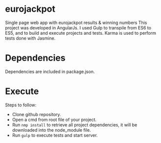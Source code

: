 # eurojackpot
Single page web app with eurojackpot results &amp; winning numbers
This project was developed in AngularJs. I used Gulp to transpile from ES6 to ES5, and to build and execute projects and tests. Karma is used to perform tests done with Jasmine.

# Dependencies
Dependencies are included in package.json.

# Execute
Steps to follow:
* Clone github repository.
* Open a cmd from root file of your project.
* Run `nmp install` to retrieve all project dependencies, it will be downloaded into the node_module file.
* Run `gulp` to execute tests and start server.
